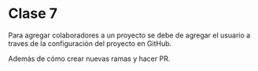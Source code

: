 # Clase 7

Para agregar colaboradores a un proyecto se debe de agregar el usuario a traves de la configuración del proyecto en GitHub.

Además de cómo crear nuevas ramas y hacer PR. 
